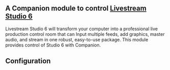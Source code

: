 ## A Companion module to control [Livestream Studio 6](https://livestream.com/studio/)

Livestream Studio 6 will transform your computer into a professional live production control room that can Input multiple feeds, add graphics, master audio, and stream in one robust, easy-to-use package. This module provides control of Studio 6 with Companion. 

## Configuration
